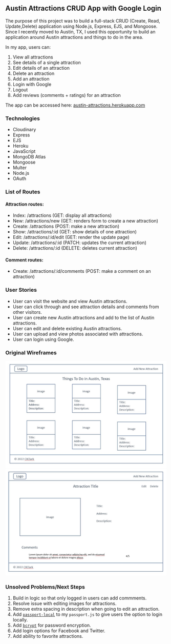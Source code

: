 ## Austin Attractions CRUD App with Google Login
The purpose of this project was to build a full-stack CRUD (Create, Read, Update,Delete) application using Node.js, Express, EJS, and Mongoose. Since I recently moved to Austin, TX, I used this opportunity to build an application around Austin attractions and things to do in the area.

In my app, users can:

1. View all attractions
1. See details of a single attraction
1. Edit details of an attraction
1. Delete an attraction
1. Add an attraction
1. Login with Google
1. Logout
1. Add reviews (comments + ratings) for an attraction

The app can be accessed here: [austin-attractions.herokuapp.com](https://austin-attractions.herokuapp.com/)

### Technologies
* Cloudinary
* Express
* EJS
* Heroku
* JavaScript
* MongoDB Atlas
* Mongoose
* Multer
* Node.js
* OAuth

### List of Routes
#### Attraction routes:
- Index: /attractions (GET: display all attractions)
- New: /attractions/new (GET: renders form to create a new attraction)
- Create: /attractions (POST: make a new attraction)
- Show: /attractions/:id (GET: show details of one attraction)
- Edit: /attractions/:id/edit (GET: render the update page)
- Update: /attractions/:id (PATCH: updates the current attraction)
- Delete: /attractions/:id (DELETE: deletes current attraction)
#### Comment routes:
- Create: /attractions/:id/comments (POST: make a comment on an attraction)

### User Stories
- User can visit the website and view Austin attractions.
- User can click through and see attraction details and comments from other visitors.
- User can create new Austin attractions and add to the list of Austin attractions.
- User can edit and delete existing Austin attractions.
- User can upload and view photos associated with attractions.
- User can login using Google.

### Original Wireframes
<img src="./public/assets/wireframes/1_index.JPG" width="550">
<img src="./public/assets/wireframes/2_show.JPG" width="550">

### Unsolved Problems/Next Steps
1. Build in logic so that only logged in users can add commments.
1. Resolve issue with editing images for attractions.
1. Remove extra spacing in description when going to edit an attraction.
1. Add [`passport-local`](https://www.passportjs.org/packages/passport-local/) to my `passport.js` to give users the option to login locally.
1. Add [`bcrypt`](https://www.npmjs.com/package/bcrypt) for password encryption.
1. Add login options for Facebook and Twitter.
1. Add ability to favorite attractions.
